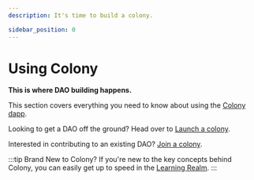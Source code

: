```yaml
---
description: It's time to build a colony.

sidebar_position: 0
---
```


# Using Colony

**This is where DAO building happens.**

This section covers everything you need to know about using the [Colony dapp](https://xdai.colony.io/landing). 

Looking to get a DAO off the ground? Head over to [Launch a colony](launch-a-colony.md).

Interested in contributing to an existing DAO? [Join a colony](join-a-colony.md).

:::tip Brand New to Colony?
If you're new to the key concepts behind Colony, you can easily get up to speed in the [Learning Realm](../learn/).
:::